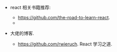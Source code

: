 * react 相关书籍推荐:
    * https://github.com/the-road-to-learn-react.
    * 

* 大佬的博客.
    * https://github.com/rwieruch. React 学习之道.
    
